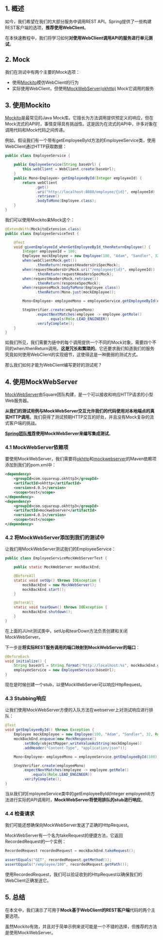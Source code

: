 ## 1. 概述

如今，我们希望在我们的大部分服务中调用REST API。Spring提供了一些构建REST客户端的选项，**推荐使用WebClient**。

在本快速教程中，我们将学习如何**对使用WebClient调用API的服务进行单元测试**。

## 2. Mock

我们在测试中有两个主要的Mock选项：

-   使用[Mockito](https://www.baeldung.com/mockito-series)模仿WebClient的行为
-   实际使用WebClient，但使用[MockWebServer(okhttp)](https://github.com/square/okhttp/tree/master/mockwebserver) Mock它调用的服务

## 3. 使用Mockito

[Mockito](https://www.baeldung.com/mockito-series)是最常见的Java Mock库。它擅长为方法调用提供预定义的响应，但在Mock流式的API时，事情变得具有挑战性。这是因为在流式的API中，许多对象在调用代码和Mock代码之间传递。

例如，假设我们有一个带有getEmployeeById方法的EmployeeService类，使用WebClient通过HTTP获取数据：

```java
public class EmployeeService {

    public EmployeeService(String baseUrl) {
        this.webClient = WebClient.create(baseUrl);
    }
    public Mono<Employee> getEmployeeById(Integer employeeId) {
        return webClient
              .get()
              .uri("http://localhost:8080/employee/{id}", employeeId)
              .retrieve()
              .bodyToMono(Employee.class);
    }
}
```

我们可以使用Mockito来Mock这个：

```java
@ExtendWith(MockitoExtension.class)
public class EmployeeServiceTest {

    @Test
    void givenEmployeeId_whenGetEmployeeById_thenReturnEmployee() {
        Integer employeeId = 100;
        Employee mockEmployee = new Employee(100, "Adam", "Sandler", 32, Role.LEAD_ENGINEER);
        when(webClientMock.get())
              .thenReturn(requestHeadersUriSpecMock);
        when(requestHeadersUriMock.uri("/employee/{id}", employeeId))
              .thenReturn(requestHeadersSpecMock);
        when(requestHeadersMock.retrieve())
              .thenReturn(responseSpecMock);
        when(responseMock.bodyToMono(Employee.class))
              .thenReturn(Mono.just(mockEmployee));

        Mono<Employee> employeeMono = employeeService.getEmployeeById(employeeId);

        StepVerifier.create(employeeMono)
              .expectNextMatches(employee -> employee.getRole()
                    .equals(Role.LEAD_ENGINEER))
              .verifyComplete();
    }
}
```

如我们所见，我们需要为链中的每个调用提供一个不同的Mock对象，需要四个不同的when/thenReturn调用。**这是冗长和繁琐的**。它还要求我们知道我们的服务究竟如何使用WebClient的实现细节，这使得这是一种脆弱的测试方式。

那么我们如何才能为WebClient编写更好的测试呢？

## 4. 使用MockWebServer

[MockWebServer](https://github.com/square/okhttp/tree/master/mockwebserver)由Square团队构建，是一个可以接收和响应HTTP请求的小型Web服务器。

**从我们的测试用例与MockWebServer交互允许我们的代码使用对本地端点的真实HTTP调用**。我们获得了测试预期HTTP交互的好处，并且没有Mock复杂的流式客户端的挑战。

**[Spring团队推荐](https://github.com/spring-projects/spring-framework/issues/19852#issuecomment-453452354)使用MockWebServer来编写集成测试**。

### 4.1 MockWebServer依赖项

要使用MockWebServer，我们需要将[okhttp](https://central.sonatype.com/artifact/com.squareup.okhttp3/okhttp/5.0.0-alpha.11)和[mockwebserver](https://central.sonatype.com/artifact/com.squareup.okhttp3/mockwebserver/5.0.0-alpha.11)的Maven依赖项添加到我们的pom.xml中：

```xml
<dependency>
    <groupId>com.squareup.okhttp3</groupId>
    <artifactId>okhttp</artifactId>
    <version>4.0.1</version>
    <scope>test</scope>
</dependency>
<dependency>
    <groupId>com.squareup.okhttp3</groupId>
    <artifactId>mockwebserver</artifactId>
    <version>4.0.1</version>
    <scope>test</scope>
</dependency>
```

### 4.2 将MockWebServer添加到我们的测试中

让我们用MockWebServer测试我们的EmployeeService：

```java
public class EmployeeServiceMockWebServerTest {

    public static MockWebServer mockBackEnd;

    @BeforeAll
    static void setUp() throws IOException {
        mockBackEnd = new MockWebServer();
        mockBackEnd.start();
    }

    @AfterAll
    static void tearDown() throws IOException {
        mockBackEnd.shutdown();
    }
}
```

在上面的JUnit测试类中，setUp和tearDown方法负责创建和关闭MockWebServer。

下一步是**将实际REST服务调用的端口映射到MockWebServer的端口**：

```java
@BeforeEach
void initialize() {
    String baseUrl = String.format("http://localhost:%s", mockBackEnd.getPort());
    employeeService = new EmployeeService(baseUrl);
}
```

现在是时候创建一个stub，以便MockWebServer可以响应HttpRequest。

### 4.3 Stubbing响应

让我们使用MockWebServer方便的入队方法在webserver上对测试响应进行排队：

```java
@Test
void getEmployeeById() throws Exception {
    Employee mockEmployee = new Employee(100, "Adam", "Sandler", 32, Role.LEAD_ENGINEER);
    mockBackEnd.enqueue(new MockResponse()
      	.setBody(objectMapper.writeValueAsString(mockEmployee))
      	.addHeader("Content-Type", "application/json"));

    Mono<Employee> employeeMono = employeeService.getEmployeeById(100);

    StepVerifier.create(employeeMono)
        .expectNextMatches(employee -> employee.getRole()
            .equals(Role.LEAD_ENGINEER))
        .verifyComplete();
}
```

当从我们的EmployeeService类中的getEmployeeById(Integer employeeId)方法进行实际的API调用时，**MockWebServer将使用排队的stub进行响应**。

### 4.4 检查请求

我们可能还想确保向MockWebServer发送了正确的HttpRequest。

MockWebServer有一个名为takeRequest的便捷方法，它返回RecordedRequest的一个实例：

```java
RecordedRequest recordedRequest = mockBackEnd.takeRequest();
 
assertEquals("GET", recordedRequest.getMethod());
assertEquals("/employee/100", recordedRequest.getPath());
```

使用RecordedRequest，我们可以验证收到的HttpRequest以确保我们的WebClient正确发送它。

## 5. 总结

在本文中，我们演示了可用于**Mock基于WebClient的REST客户端**代码的两个主要选项。

虽然Mockito有效，并且对于简单示例来说可能是一个不错的选择，但推荐的方法是使用MockWebServer。